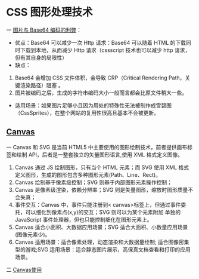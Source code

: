 <!--
 * @Author: TerryMin
 * @Date: 2023-01-10 11:35:35
 * @LastEditors: TerryMin
 * @LastEditTime: 2023-02-03 14:19:10
 * @Description: file not
-->

# CSS 图形处理技术

一 [图片与 Base64 编码的利弊](https://juejin.cn/post/6844903989444608014)：

- 优点：Base64 可以减少一次 Http 请求：Base64 可以随着 HTML 的下载同时下载到本地，从而减少 Http 请求（cssscript 技术也可以减少 http 请求，但有其自身的局限性）
- 缺点：

1.  Base64 会增加 CSS 文件体积，会导致 CRP（Critical Rendering Path，关键渲染路径）阻塞 。
2.  图片被编码之后，生成的字符串编码大小一般而言都会比原文件稍大一些。

- 适用场景：如果图片足够小且因为用处的特殊性无法被制作成雪碧图（CssSprites），在整个网站的复用性很高且基本不会被更新。


## [Canvas](https://juejin.cn/post/6844903989444608014)

一 Canvas 和 SVG 是当前 HTML5 中主要使用的图形绘制技术，前者提供画布标签和绘制 API，后者是一整套独立的矢量图形语言,使用 XML 格式定义图像。

1. Canvas 通过 JS 绘制图形，只有当个 HTML 元素；而 SVG 使用 XML 格式定义图形，生成的图形包含多种图形元素(Path、Line、Rect)。
2. Canvas 绘制基于像素级控制；SVG 则基于内部图形元素操作控制；
3. Canvas 是像素级渲染，依赖分辨率；SVG 则是矢量图形，缩放时图形质量不会失真；
4. 事件交互：Canvas 中，事件只能注册到< canvas>标签上，但通过事件委托，可以细化到像素点(x,y)的交互；SVG 则可以为某个元素附加 单独的 JavaScript 事件处理器，但也只能控制细化在图形元素上。
5. Canvas 适合小面积、大数据应用场景；SVG 适合大面积、小数量应用场景(图像元素少)。
6. Canvas 适用场景：适合像素处理，动态渲染和大数据量绘制; 适合图像密集型的游戏;SVG 适用场景：适合静态图片展示，高保真文档查看和打印的应用场景。


二 [Canvas使用](https://juejin.cn/post/7119495608938790942)